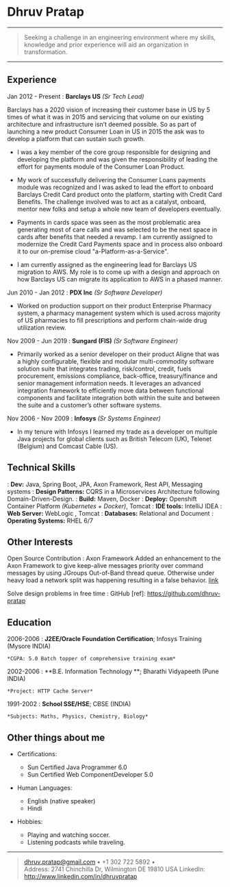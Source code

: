 Dhruv Pratap
============

----

>   Seeking a challenge in an engineering environment where my skills, 
>   knowledge and prior experience will aid an organization in
>   transformation.

----

Experience
----------
Jan 2012 - Present
:   **Barclays US** *(Sr Tech Lead)*

Barclays has a 2020 vision of increasing their customer base in US by 5 
times of what it was in 2015 and servicing that volume on our existing 
architecture and infrastructure isn’t deemed possible. So as part of 
launching a new product Consumer Loan in US in 2015 the ask was to develop 
a platform that can sustain such growth.

* I	was a key member of the core group responsible for designing and developing 
the platform and was given the responsibility of leading the effort for 
payments module of the Consumer Loan Product.

* My work of successfully delivering the Consumer Loans payments module 
was recognized and I was asked to lead the effort to onboard Barclays 
Credit Card product onto the platform, starting with Credit Card Benefits. 
The challenge involved was to act as a catalyst, onboard, mentor new folks 
and setup a whole new team of developers eventually.

* Payments in cards space was seen as the most problematic area generating 
most of care calls and was selected to be the next space in cards after 
benefits that needed a revamp. I am currently assigned to modernize the 
Credit Card Payments space and in process also onboard it to our on-premise
cloud "a-Platform-as-a-Service".

* I am currently assigned as the engineering lead for Barclays US migration
to AWS. My role is to come up with a design and approach on how Barclays US can 
migrate its application to AWS in a phased manner.  


Jun 2010 - Jan 2012
:   **PDX Inc** *(Sr Software Developer)*

*   Worked on production support on their product Enterprise Pharmacy system, 
a pharmacy management system which is used across majority of US pharmacies to 
fill prescriptions and perform chain-wide drug utilization review.

Nov 2009 - Jun 2019
:   **Sungard (FIS)** *(Sr Software Engineer)*

*   Primarily worked as a senior developer on their product Aligne that was a highly 
configurable, flexible and modular multi-commodity software solution suite 
that integrates trading, risk/control, credit, fuels procurement, emissions 
compliance, back-office, treasury/finance and senior management information needs. 
It leverages an advanced integration framework to efficiently move data between 
functional components and facilitate integration both within the suite and 
between the suite and a customer’s other software systems.

Nov 2006 - Nov 2009
:   **Infosys** *(Sr Systems Engineer)*

*   In my tenure with Infosys I learned my trade as a developer on multiple Java
projects for global clients such as British Telecom (UK), Telenet (Belgium) and
Comcast Cable (US).


Technical Skills
----------------

:   **Dev:**  Java, Spring Boot, JPA, Axon Framework, Rest API, Messaging systems
:   **Design Patterns:** CQRS in a Microservices Architecture following Domain-Driven-Design.
:   **Build:**  Maven, Docker
:   **Deploy:** Openshift Container Platform *(Kubernetes + Docker)*, Tomcat
:   **IDE tools:** IntelliJ IDEA
:   **Web Server:** WebLogic , Tomcat
:   **Databases:** Relational and Document
:   **Operating Systems:** RHEL 6/7

Other Interests
---------------

Open Source Contribution
:   Axon Framework
    Added an enhancement to the Axon Framework to give keep-alive 
    messages priority over command messages by using JGroups 
    Out-of-Band thread queue. Otherwise under heavy load a network
    split was happening resulting in a false behavior. 
    [link](https://github.com/dhruv-pratap/AxonFramework)

Solve design problems in free time
:   GitHub
    [ref]: https://github.com/dhruv-pratap


Education
---------

2006-2006 
:   **J2EE/Oracle Foundation Certification**; Infosys Training (Mysore INDIA)

    *CGPA: 5.0 Batch topper of comprehensive training exam*

2002-2006 
:   **B.E. Information Technology **; Bharathi Vidyapeeth (Pune INDIA)

    *Project: HTTP Cache Server*

1991-2002
:   **School SSE/HSE**; CBSE (INDIA)

    *Subjects: Maths, Physics, Chemistry, Biology*

Other things about me
---------------------

* Certifications:

     * Sun Certified Java Programmer 6.0
     * Sun Certified Web ComponentDeveloper 5.0

* Human Languages:

     * English (native speaker)
     * Hindi

* Hobbies: 

    *   Playing and watching soccer. 
    *   Listening podcasts while traveling.

----

> <dhruv.pratap@gmail.com> • +1 302 722 5892 • \
> Address: 2741 Chinchilla Dr, Wilmington DE 19810 USA
> LinkedIn: http://www.linkedin.com/in/dhruvpratap